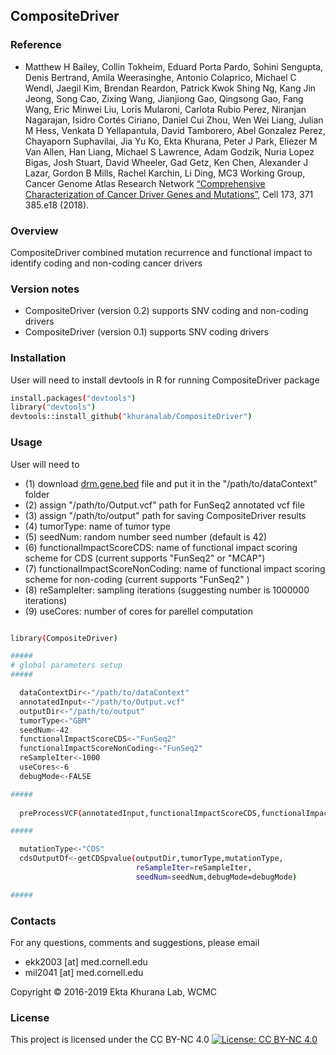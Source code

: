 ## CompositeDriver

### Reference

* Matthew H Bailey, Collin Tokheim, Eduard Porta Pardo, Sohini Sengupta, Denis Bertrand, Amila Weerasinghe, Antonio Colaprico, Michael C Wendl, Jaegil Kim, Brendan Reardon, Patrick Kwok Shing Ng, Kang Jin Jeong, Song Cao, Zixing Wang, Jianjiong Gao, Qingsong Gao, Fang Wang, Eric Minwei Liu, Loris Mularoni, Carlota Rubio Perez, Niranjan Nagarajan, Isidro Cortés Ciriano, Daniel Cui Zhou, Wen Wei Liang, Julian M Hess, Venkata D Yellapantula, David Tamborero, Abel Gonzalez Perez, Chayaporn Suphavilai, Jia Yu Ko, Ekta Khurana, Peter J Park, Eliezer M Van Allen, Han Liang, Michael S Lawrence, Adam Godzik, Nuria Lopez Bigas, Josh Stuart, David Wheeler, Gad Getz, Ken Chen, Alexander J Lazar, Gordon B Mills, Rachel Karchin, Li Ding, MC3 Working Group, Cancer Genome Atlas Research Network [“Comprehensive Characterization of Cancer Driver Genes and Mutations”](https://www.ncbi.nlm.nih.gov/pubmed/29625053), Cell 173, 371 385.e18 (2018). 

### Overview
CompositeDriver combined mutation recurrence and functional impact to identify coding and non-coding cancer drivers

### Version notes


* CompositeDriver (version 0.2) supports SNV coding and non-coding drivers  
* CompositeDriver (version 0.1) supports SNV coding drivers   




### Installation
User will need to install devtools in R for running CompositeDriver package

```sh
install.packages("devtools")
library("devtools")
devtools::install_github("khuranalab/CompositeDriver")
```

### Usage
User will need to 

* (1) download [drm.gene.bed](http://khuranalab.med.cornell.edu/FunSeq_data/FunSeq2_DC2/data/drm.gene.bed) file and put it in the "/path/to/dataContext" folder
* (2) assign "/path/to/Output.vcf" path for FunSeq2 annotated vcf file
* (3) assign "/path/to/output" path for saving CompositeDriver results
* (4) tumorType: name of tumor type
* (5) seedNum: random number seed number (default is 42)
* (6) functionalImpactScoreCDS: name of functional impact scoring scheme for CDS (current supports "FunSeq2" or "MCAP")
* (7) functionalImpactScoreNonCoding: name of functional impact scoring scheme for non-coding (current supports "FunSeq2" )
* (8) reSampleIter: sampling iterations (suggesting number is 1000000 iterations)
* (9) useCores: number of cores for parellel computation 

```sh

library(CompositeDriver)

#####
# global parameters setup
#####

  dataContextDir<-"/path/to/dataContext"
  annotatedInput<-"/path/to/Output.vcf"
  outputDir<-"/path/to/output"
  tumorType<-"GBM"
  seedNum<-42
  functionalImpactScoreCDS<-"FunSeq2"
  functionalImpactScoreNonCoding<-"FunSeq2"
  reSampleIter<-1000
  useCores<-6
  debugMode<-FALSE

#####
  
  preProcessVCF(annotatedInput,functionalImpactScoreCDS,functionalImpactScoreNonCoding,outputDir,tumorType,useCores)

#####

  mutationType<-"CDS"
  cdsOutputDf<-getCDSpvalue(outputDir,tumorType,mutationType,
                            reSampleIter=reSampleIter,
                            seedNum=seedNum,debugMode=debugMode)

#####


```
### Contacts
For any questions, comments and suggestions, please email

* ekk2003 [at] med.cornell.edu 
* mil2041 [at] med.cornell.edu

Copyright © 2016-2019 Ekta Khurana Lab, WCMC

### License 
This project is licensed under the CC BY-NC 4.0 
[![License: CC BY-NC 4.0](https://licensebuttons.net/l/by-nc/4.0/80x15.png)](http://creativecommons.org/licenses/by-nc/4.0/)


